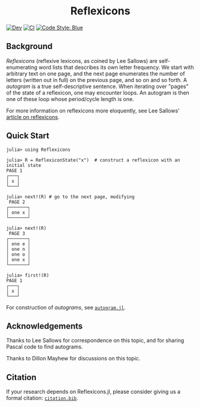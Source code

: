 <h1 align="center">Reflexicons</h1>

<!-- [![Stable](https://img.shields.io/badge/docs-stable-blue.svg)](https://jakewilliami.github.io/Reflexicons.jl/stable) -->
[![Dev](https://img.shields.io/badge/docs-dev-blue.svg)](https://jakewilliami.github.io/Reflexicons.jl/dev)
[![CI](https://github.com/jakewilliami/Reflexicons.jl/actions/workflows/CI.yml/badge.svg?branch=master)](https://github.com/jakewilliami/Reflexicons.jl/actions/workflows/CI.yml?query=branch%3Amaster)
[![Code Style: Blue](https://img.shields.io/badge/code%20style-blue-4495d1.svg)](https://github.com/invenia/BlueStyle)

## Background

_Reflexicons_ (reflexive lexicons, as coined by Lee Sallows) are self-enumerating word lists that describes its own letter frequency.  We start with arbitrary text on one page, and the next page enumerates the number of letters (written out in full) on the previous page, and so on and so forth.  A _autogram_ is a true self-descriptive sentence.  When iterating over "pages" of the state of a reflexicon, one may encounter loops.  An autogram is then one of these loop whose period/cycle length is one.

For more information on reflexicons more eloquently, see Lee Sallows' [article on reflexicons](https://www.leesallows.com/files/Reflexicons%20NEW(4c).pdf).

## Quick Start

```julia-repl
julia> using Reflexicons

julia> R = ReflexiconState("x")  # construct a reflexicon with an initial state
PAGE 1
┌───┐
│ x │
└───┘

julia> next!(R) # go to the next page, modifying
 PAGE 2
┌───────┐
│ one x │
└───────┘

julia> next!(R)
 PAGE 3
┌───────┐
│ one e │
│ one n │
│ one o │
│ one x │
└───────┘

julia> first!(R)
PAGE 1
┌───┐
│ x │
└───┘
```

For construction of _autograms_, see [`autogram.jl`](./examples/autogram.jl).

## Acknowledgements

Thanks to Lee Sallows for correspondence on this topic, and for sharing Pascal code to find autograms.

Thanks to Dillon Mayhew for discussions on this topic.

## Citation

If your research depends on Reflexicons.jl, please consider giving us a formal citation: [`citation.bib`](./citation.bib).
